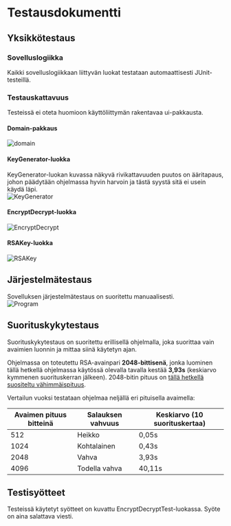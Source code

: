 # Testausdokumentti

## Yksikkötestaus

### Sovelluslogiikka

Kaikki sovelluslogiikkaan liittyvän luokat testataan automaattisesti JUnit-testeillä.

### Testauskattavuus

Testeissä ei oteta huomioon käyttöliittymän rakentavaa ui-pakkausta.

#### Domain-pakkaus
![domain](https://user-images.githubusercontent.com/46067482/139542840-64bc7355-f60a-42b7-b83d-1093119ca83c.png)

#### KeyGenerator-luokka
KeyGenerator-luokan kuvassa näkyvä rivikattavuuden puutos on ääritapaus, johon päädytään ohjelmassa hyvin harvoin ja tästä syystä sitä ei usein käydä läpi.  
![KeyGenerator](https://user-images.githubusercontent.com/46067482/139542816-18b312b3-1ccd-46a5-9b50-11971c3939ad.png)

#### EncryptDecrypt-luokka
![EncryptDecrypt](https://user-images.githubusercontent.com/46067482/139542820-2a885acb-b79a-4a4a-a131-a555ddc06190.png)

#### RSAKey-luokka
![RSAKey](https://user-images.githubusercontent.com/46067482/139542822-adfa65e4-065e-4e7e-9b4e-cb8f07ac31a4.png)

## Järjestelmätestaus

Sovelluksen järjestelmätestaus on suoritettu manuaalisesti.  
![Program](https://user-images.githubusercontent.com/46067482/139543140-5d78b747-aa21-49b3-bd1b-22e3c013c997.png)

## Suorituskykytestaus
Suorituskykytestaus on suoritettu erillisellä ohjelmalla, joka suorittaa vain avaimien luonnin ja mittaa siinä käytetyn ajan.

Ohjelmassa on toteutettu RSA-avainpari **2048-bittisenä**, jonka luominen tällä hetkellä ohjelmassa käytössä olevalla tavalla kestää **3,93s** (keskiarvo kymmenen suorituskerran jälkeen). 2048-bitin pituus on [tällä hetkellä suositeltu vähimmäispituus](https://en.wikipedia.org/wiki/Key_size#Asymmetric_algorithm_key_lengths).

Vertailun vuoksi testataan ohjelmaa neljällä eri pituisella avaimella:

Avaimen pituus bitteinä | Salauksen vahvuus | Keskiarvo (10 suorituskertaa)|
-----|----------|-------------|
512 | Heikko | 0,05s |
1024 | Kohtalainen | 0,43s |
2048 | Vahva | 3,93s |
4096 | Todella vahva | 40,11s |

## Testisyötteet

Testeissä käytetyt syötteet on kuvattu EncryptDecryptTest-luokassa. Syöte on aina salattava viesti.
